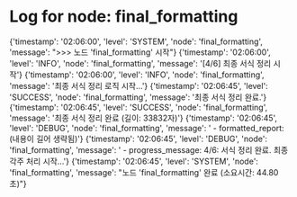 # Log for node: final_formatting

{'timestamp': '02:06:00', 'level': 'SYSTEM', 'node': 'final_formatting', 'message': ">>> 노드 'final_formatting' 시작"}
{'timestamp': '02:06:00', 'level': 'INFO', 'node': 'final_formatting', 'message': '[4/6] 최종 서식 정리 시작'}
{'timestamp': '02:06:00', 'level': 'INFO', 'node': 'final_formatting', 'message': '최종 서식 정리 로직 시작...'}
{'timestamp': '02:06:45', 'level': 'SUCCESS', 'node': 'final_formatting', 'message': '최종 서식 정리 완료.'}
{'timestamp': '02:06:45', 'level': 'SUCCESS', 'node': 'final_formatting', 'message': '최종 서식 정리 완료 (길이: 33832자)'}
{'timestamp': '02:06:45', 'level': 'DEBUG', 'node': 'final_formatting', 'message': '  - formatted_report: (내용이 길어 생략됨)'}
{'timestamp': '02:06:45', 'level': 'DEBUG', 'node': 'final_formatting', 'message': '  - progress_message: 4/6: 서식 정리 완료. 최종 각주 처리 시작...'}
{'timestamp': '02:06:45', 'level': 'SYSTEM', 'node': 'final_formatting', 'message': "노드 'final_formatting' 완료 (소요시간: 44.80초)"}
